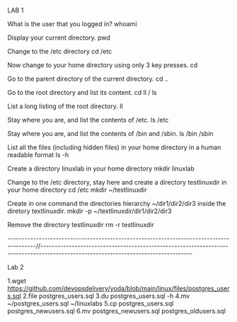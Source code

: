 LAB 1

What is the user that you logged in?
whoami

Display your current directory.
pwd

Change to the /etc directory
cd /etc

Now change to your home directory using only 3 key presses.
cd 

Go to the parent directory of the current directory.
cd ..

Go to the root directory and list its content.
cd 
ll / ls

List a long listing of the root directory.
ll

Stay where you are, and list the contents of /etc.
ls /etc 

Stay where you are, and list the contents of /bin and /sbin.
ls /bin /sbin 

List all the files (including hidden files) in your home directory in a human readable format
ls -h

Create a directory linuxlab in your home directory
mkdir linuxlab

Change to the /etc directory, stay here and create a directory testlinuxdir in your home directory
cd /etc 
mkdir ~/testlinuxdir

Create in one command the directories hierarchy ~/dir1/dir2/dir3 inside the diretory textlinuxdir.
mkdir -p ~/textlinuxdir/dir1/dir2/dir3

Remove the directory testlinuxdir
rm -r testlinuxdir

----------------------------------------------------------------------------------------//-----------------------------------------------------------------------------------------------------------------------------------

Lab 2

1.wget https://github.com/devopsdelivery/yoda/blob/main/linux/files/postgres_users.sql
2.file postgres_users.sql 
3.du postgres_users.sql -h
4.mv ~/postgres_users.sql ~/linuxlabs
5.cp postgres_users.sql postgres_newusers.sql
6.mv postgres_newusers.sql postgres_oldusers.sql 
